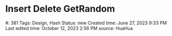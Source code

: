 # Insert Delete GetRandom

#: 381
Tags: Design, Hash
Status: new
Created time: June 27, 2023 9:33 PM
Last edited time: October 12, 2023 2:56 PM
source: HuaHua